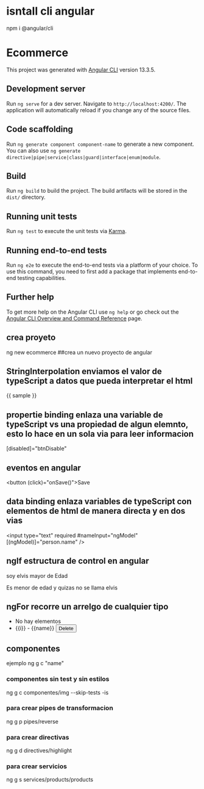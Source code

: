 # isntall cli angular
npm i @angular/cli
# Ecommerce

This project was generated with [Angular CLI](https://github.com/angular/angular-cli) version 13.3.5.

## Development server

Run `ng serve` for a dev server. Navigate to `http://localhost:4200/`. The application will automatically reload if you change any of the source files.

## Code scaffolding

Run `ng generate component component-name` to generate a new component. You can also use `ng generate directive|pipe|service|class|guard|interface|enum|module`.

## Build

Run `ng build` to build the project. The build artifacts will be stored in the `dist/` directory.

## Running unit tests

Run `ng test` to execute the unit tests via [Karma](https://karma-runner.github.io).

## Running end-to-end tests

Run `ng e2e` to execute the end-to-end tests via a platform of your choice. To use this command, you need to first add a package that implements end-to-end testing capabilities.

## Further help

To get more help on the Angular CLI use `ng help` or go check out the [Angular CLI Overview and Command Reference](https://angular.io/cli) page.

## crea proyeto
ng new ecommerce ##crea un nuevo proyecto de angular

## StringInterpolation enviamos el valor de typeScript a datos que pueda interpretar el html
{{ sample }} 
## propertie binding enlaza una variable de typeScript vs una propiedad de algun elemnto, esto lo hace en un sola via para leer informacion
[disabled]="btnDisable" 

## eventos en angular
<button (click)="onSave()">Save</button>
<div class="box" (scroll)="onScroll($event)">

## data binding enlaza variables de typeScript con elementos de html de manera directa y en dos vias
<input type="text" required #nameInput="ngModel" [(ngModel)]="person.name" />

## ngIf estructura de control en angular
<p *ngIf="person.name === 'elvis' && person.age>=18; else myBlock">soy elvis mayor de Edad</p>
<ng-template #myBlock>
  <p>Es menor de edad y quizas no se llama elvis</p>
</ng-template>

## ngFor recorre un arrelgo de cualquier tipo
<ul>
  <li *ngIf="names.length === 0">No hay elementos</li>
  <li *ngFor="let name of names; index as i">
    {{i}} - {{name}}
    <button (click)="delete(i)">Delete</button>
  </li>
</ul>


## componentes
ejemplo
ng g c "name"
### componentes sin test y sin estilos
ng g c componentes/img --skip-tests -is

### para crear pipes de transformacion
ng g p pipes/reverse

### para crear directivas
ng g d directives/highlight

### para crear servicios
ng g s services/products/products

